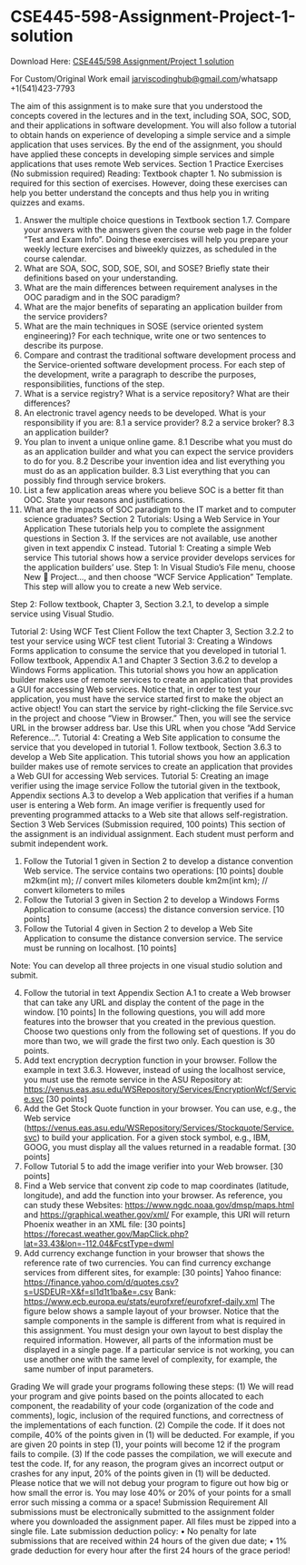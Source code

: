 # CSE445-598-Assignment-Project-1-solution

Download Here: [CSE445/598 Assignment/Project 1 solution](https://jarviscodinghub.com/assignment/cse445-598-assignment-project-1-solution/)

For Custom/Original Work email jarviscodinghub@gmail.com/whatsapp +1(541)423-7793

The aim of this assignment is to make sure that you understood the concepts covered in the lectures and in the text, including SOA, SOC, SOD, and their applications in software development. You will also follow a tutorial to obtain hands on experience of developing a simple service and a simple application that uses services. By the end of the assignment, you should have applied these concepts in developing simple services and simple applications that uses remote Web services.
Section 1 Practice Exercises (No submission required)
Reading: Textbook chapter 1.
No submission is required for this section of exercises. However, doing these exercises can help you better understand the concepts and thus help you in writing quizzes and exams.
1. Answer the multiple choice questions in Textbook section 1.7. Compare your answers with the answers given the course web page in the folder “Test and Exam Info”. Doing these exercises will help you prepare your weekly lecture exercises and biweekly quizzes, as scheduled in the course calendar.
2. What are SOA, SOC, SOD, SOE, SOI, and SOSE? Briefly state their definitions based on your understanding.
3. What are the main differences between requirement analyses in the OOC paradigm and in the SOC paradigm?
4. What are the major benefits of separating an application builder from the service providers?
5. What are the main techniques in SOSE (service oriented system engineering)? For each technique, write one or two sentences to describe its purpose.
6. Compare and contrast the traditional software development process and the Service-oriented software development process. For each step of the development, write a paragraph to describe the purposes, responsibilities, functions of the step.
7. What is a service registry? What is a service repository? What are their differences?
8. An electronic travel agency needs to be developed. What is your responsibility if you are:
8.1 a service provider?
8.2 a service broker?
8.3 an application builder?
9. You plan to invent a unique online game.
8.1 Describe what you must do as an application builder and what you can expect the service providers to do for you.
8.2 Describe your invention idea and list everything you must do as an application builder.
8.3 List everything that you can possibly find through service brokers.
10. List a few application areas where you believe SOC is a better fit than OOC. State your reasons and justifications.
11. What are the impacts of SOC paradigm to the IT market and to computer science graduates?
Section 2 Tutorials: Using a Web Service in Your Application
These tutorials help you to complete the assignment questions in Section 3. If the services are not available, use another given in text appendix C instead.
Tutorial 1: Creating a simple Web service
This tutorial shows how a service provider develops services for the application builders’ use.
Step 1: In Visual Studio’s File menu, choose New  Project…, and then choose “WCF Service Application” Template. This step will allow you to create a new Web service.

Step 2: Follow textbook, Chapter 3, Section 3.2.1, to develop a simple service using Visual Studio.

Tutorial 2: Using WCF Test Client
Follow the text Chapter 3, Section 3.2.2 to test your service using WCF test client
Tutorial 3: Creating a Windows Forms application to consume the service that you developed in tutorial 1.
Follow textbook, Appendix A.1 and Chapter 3 Section 3.6.2 to develop a Windows Forms application.
This tutorial shows you how an application builder makes use of remote services to create an application that provides a GUI for accessing Web services.
Notice that, in order to test your application, you must have the service started first to make the object an active object! You can start the service by right-clicking the file Service.svc in the project and choose “View in Browser.” Then, you will see the service URL in the browser address bar. Use this URL when you chose “Add Service Reference…”.
Tutorial 4: Creating a Web Site application to consume the service that you developed in tutorial 1.
Follow textbook, Section 3.6.3 to develop a Web Site application.
This tutorial shows you how an application builder makes use of remote services to create an application that provides a Web GUI for accessing Web services.
Tutorial 5: Creating an image verifier using the image service
Follow the tutorial given in the textbook, Appendix sections A.3 to develop a Web application that verifies if a human user is entering a Web form. An image verifier is frequently used for preventing programmed attacks to a Web site that allows self-registration.
Section 3 Web Services (Submission required, 100 points)
This section of the assignment is an individual assignment. Each student must perform and submit independent work.
1. Follow the Tutorial 1 given in Section 2 to develop a distance convention Web service. The service contains two operations: [10 points]
double m2km(int m); // convert miles kilometers
double km2m(int km); // convert kilometers to miles
2. Follow the Tutorial 3 given in Section 2 to develop a Windows Forms Application to consume (access) the distance conversion service. [10 points]
3. Follow the Tutorial 4 given in Section 2 to develop a Web Site Application to consume the distance conversion service. The service must be running on localhost. [10 points]

Note: You can develop all three projects in one visual studio solution and submit.

4. Follow the tutorial in text Appendix Section A.1 to create a Web browser that can take any URL and display the content of the page in the window. [10 points]
In the following questions, you will add more features into the browser that you created in the previous question. Choose two questions only from the following set of questions. If you do more than two, we will grade the first two only. Each question is 30 points.
5. Add text encryption decryption function in your browser. Follow the example in text 3.6.3. However, instead of using the localhost service, you must use the remote service in the ASU Repository at:
https://venus.eas.asu.edu/WSRepository/Services/EncryptionWcf/Service.svc [30 points]
6. Add the Get Stock Quote function in your browser. You can use, e.g., the Web service (https://venus.eas.asu.edu/WSRepository/Services/Stockquote/Service.svc) to build your application. For a given stock symbol, e.g., IBM, GOOG, you must display all the values returned in a readable format. [30 points]
7. Follow Tutorial 5 to add the image verifier into your Web browser. [30 points]
8. Find a Web service that convent zip code to map coordinates (latitude, longitude), and add the function into your browser. As reference, you can study these Websites: https://www.ngdc.noaa.gov/dmsp/maps.html and https://graphical.weather.gov/xml/ For example, this URI will return Phoenix weather in an XML file: [30 points]
https://forecast.weather.gov/MapClick.php?lat=33.43&lon=-112.04&FcstType=dwml
9. Add currency exchange function in your browser that shows the reference rate of two currencies. You can find currency exchange services from different sites, for example: [30 points]
Yahoo finance: https://finance.yahoo.com/d/quotes.csv?s=USDEUR=X&f=sl1d1t1ba&e=.csv
Bank: https://www.ecb.europa.eu/stats/eurofxref/eurofxref-daily.xml
The figure below shows a sample layout of your browser. Notice that the sample components in the sample is different from what is required in this assignment. You must design your own layout to best display the required information. However, all parts of the information must be displayed in a single page.
If a particular service is not working, you can use another one with the same level of complexity, for example, the same number of input parameters.

Grading
We will grade your programs following these steps:
(1) We will read your program and give points based on the points allocated to each component, the readability of your code (organization of the code and comments), logic, inclusion of the required functions, and correctness of the implementations of each function.
(2) Compile the code. If it does not compile, 40% of the points given in (1) will be deducted. For example, if you are given 20 points in step (1), your points will become 12 if the program fails to compile.
(3) If the code passes the compilation, we will execute and test the code. If, for any reason, the program gives an incorrect output or crashes for any input, 20% of the points given in (1) will be deducted.
Please notice that we will not debug your program to figure out how big or how small the error is. You may lose 40% or 20% of your points for a small error such missing a comma or a space!
Submission Requirement
All submissions must be electronically submitted to the assignment folder where you downloaded the assignment paper. All files must be zipped into a single file.
Late submission deduction policy:
• No penalty for late submissions that are received within 24 hours of the given due date;
• 1% grade deduction for every hour after the first 24 hours of the grace period!


